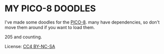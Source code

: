 # MY PICO-8 DOODLES

I've made some doodles for the [PICO-8](https://www.lexaloffle.com/pico-8.php).
many have dependencies, so don't move them around if you want to load them.

205 and counting.

License: [CC4 BY-NC-SA](https://creativecommons.org/licenses/by-nc-sa/4.0/)